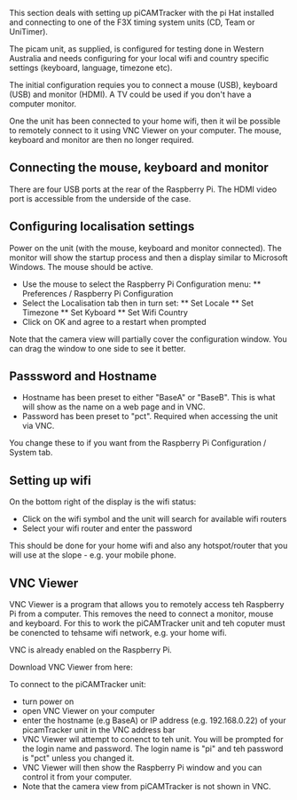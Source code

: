 This section deals with setting up piCAMTracker with the pi Hat installed and connecting to one of the F3X timing system units (CD, Team or UniTimer).

The picam unit, as supplied, is configured for testing done in Western Australia and needs configuring for your local wifi and country specific settings (keyboard, language, timezone etc).

The initial configuration requies you to connect a mouse (USB), keyboard (USB) and monitor (HDMI). A TV could be used if you don't have a computer monitor.

One the unit has been connected to your home wifi, then it wil be possible to remotely connect to it using VNC Viewer on your computer.  The mouse, keyboard and monitor are then no longer required.

## Connecting the mouse, keyboard and monitor
There are four USB ports at the rear of the Raspberry Pi.  The HDMI video port is accessible from the underside of the case.

<pic>

## Configuring localisation settings
Power on the unit (with the mouse, keyboard and monitor connected).  The monitor will show the startup process and then a display similar to Microsoft Windows.  The mouse should be active.
* Use the mouse to select the Raspberry Pi Configuration menu:
** Preferences / Raspberry Pi Configuration
* Select the Localisation tab then in turn set:
** Set Locale
** Set Timezone
** Set Kyboard
** Set Wifi Country
* Click on OK and agree to a restart when prompted

Note that the camera view will partially cover the configuration window.  You can drag the window to one side to see it better.

## Passsword and Hostname
* Hostname has been preset to either "BaseA" or "BaseB".  This is what will show as the name on a web page and in VNC.
* Password has been preset to "pct".  Required when accessing the unit via VNC.

You change these to if you want from the Raspberry Pi Configuration  / System tab.

## Setting up wifi
  On the bottom right of the display is the wifi status:
  
* Click on the wifi symbol and the unit will search for available wifi routers
* Select your wifi router and enter the password

This should be done for your home wifi and also any hotspot/router that you will use at the slope - e.g. your mobile phone.

## VNC Viewer
VNC Viewer is a program that allows you to remotely access teh Raspberry Pi from a computer.  This removes the need to connect a monitor, mouse and keyboard.  For this to work the piCAMTracker unit and teh coputer must be conencted to tehsame wifi network, e.g. your home wifi.

VNC is already enabled on the Raspberry Pi.

Download VNC Viewer from here:

To connect to the piCAMTracker unit:
* turn power on
* open VNC Viewer on your computer
* enter the hostname (e.g BaseA) or IP address (e.g. 192.168.0.22) of your picamTracker unit in the VNC address bar
* VNC Viewer wil attempt to conenct to teh unit.  You will be prompted for the login name and password.  The login name is "pi" and teh password is "pct" unless you changed it.
* VNC Viewer will then show the Raspberry Pi window and you can control it from your computer.
* Note that the camera view from piCAMTracker is not shown in VNC.

